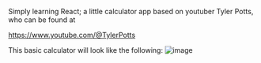 Simply learning React; a little calculator app based on youtuber Tyler Potts, who can be found at

https://www.youtube.com/@TylerPotts

This basic calculator will look like the following:
![image](https://github.com/harleigh/react-basicCalculator/assets/4912070/c587ffdd-3028-4940-a427-5256532f190e)
